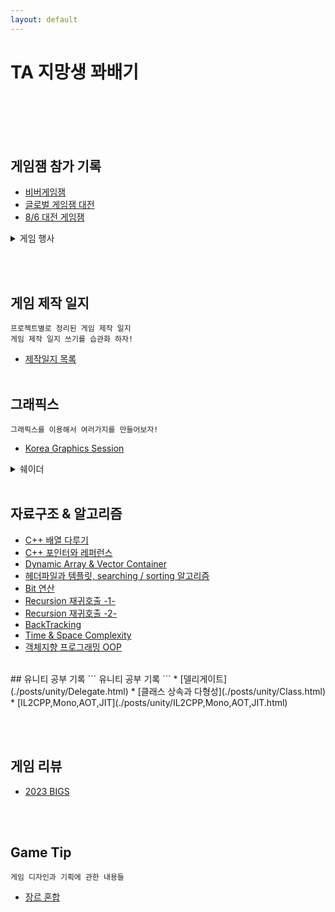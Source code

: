 ```yaml
---
layout: default
---
```


# TA 지망생 꽈배기<br><br>
<!-- ## TIL

* [TIL](./posts/TIL/리드미.html) -->



<br>
<br>


## 게임잼 참가 기록
* [비버게임잼](./posts/event/biberGameJam.html)
* [글로벌 게임잼 대전](./posts/event/GlobalGameJamDaejeon.html)
* [8/6 대전 게임잼](./posts/event\GameJamDaejeon.html)

<details>
<summary>게임 행사</summary>
<div markdown="1">
* [인디게임 페스티벌](./posts/event/IndieFestival.html)
* [G스타](./posts/event/G-star.html)
</div>
</details>

<br><br>
## 게임 제작 일지
```
프로젝트별로 정리된 게임 제작 일지
게임 제작 일지 쓰기를 습관화 하자!
```
* [제작일지 목록](./posts/GameDevDiary/목차.html)
<br><br>


## 그래픽스
```
그래픽스를 이용해서 여러가지를 만들어보자!
```
* [Korea Graphics Session](./posts/graphics/KoreaGraphics.html)
<details>
<summary>쉐이더</summary>
<div markdown="1">
* [렌더링 파이프라인 과정](./posts/graphics/rendering_pipeline.html)
* [쉐이더](./posts/graphics/shader_1.html)
* [UV 입히기](./posts/graphics/shader_2.html)
* [버텍스 쉐이더와 프래그먼트 쉐이더](./posts/graphics/shader_3.html)
* [Blinn Phong과 Lighting](./posts/graphics/shader_4.html)
* [ShadowMapping](./posts/graphics/shader_5.html)
* [ShadowCascade](./posts/graphics/shader_6.html)
* [Transparent](./posts/graphics/shader_7.html)
* [Alpha CutoutMode](./posts/graphics/shader_8.html)
* [DoubleSided과 Culling](./posts/graphics/shader_9.html)
* [PBR마테리얼과 Rendering Debugger](./posts/graphics/shader_10.html)
* [Macro란?](./posts/graphics/Macro.html)
* [(HLSL)clip 활용해보기](./posts/graphics/shader_ex_1.html)
* [(HLSL)Wave 구현해보기](./posts/graphics/shader_ex_2.html)
</div>
</details>


<br>

## 자료구조 & 알고리즘
* [C++ 배열 다루기](./posts/Algorithm/C++DataStructre.html)
* [C++ 포인터와 레퍼런스](./posts/Algorithm/C++DataStructre0.html)
* [Dynamic Array & Vector Container](./posts/Algorithm/C++DataStructre1.html)
* [헤더파일과 템플릿, searching / sorting 알고리즘](./posts/Algorithm/C++DataStructre2.html)
* [Bit 연산](./posts/Algorithm/C++DataStructre3.html)
* [Recursion 재귀호출 -1-](./posts/Algorithm/C++DataStructre4.html)
* [Recursion 재귀호출 -2-](./posts/Algorithm/C++DataStructre5.html)
* [BackTracking](./posts/Algorithm/C++DataStructre6.html)
* [Time & Space Complexity](./posts/Algorithm/C++DataStructre7.html)
* [객체지향 프로그래밍 OOP](./posts/Algorithm/C++DataStructre8.html)

<br>
## 유니티 공부 기록
```
유니티 공부 기록
```
* [델리게이트](./posts/unity/Delegate.html)
* [클래스 상속과 다형성](./posts/unity/Class.html)
* [IL2CPP,Mono,AOT,JIT](./posts/unity/IL2CPP,Mono,AOT,JIT.html)

<br><br>

## 게임 리뷰
* [2023 BIGS](./posts/Review/BIGS2023.html)

<br><br>
## Game Tip
```
게임 디자인과 기획에 관한 내용들
```
* [장르 혼합](./posts/GameDevTip\MixGenre.html)

<br><br><br><br>

